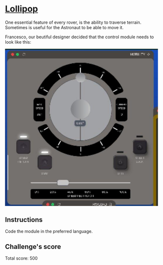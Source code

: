 # [Lollipop](https://www.youtube.com/watch?v=6md5RSnVUuo)

One essential feature of every rover, is the ability to traverse terrain. Sometimes is useful for the Astronaut to be able to move it.

Francesco, our beutiful designer decided that the control module needs to look like this:

![](./assets/module.jpg)

## Instructions 
Code the module in the preferred language.

## Challenge's score
Total score: 500
